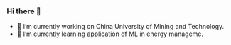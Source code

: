 ### Hi there 👋
- 🔭 I’m currently working on China University of Mining and Technology.
- 🌱 I’m currently learning application of ML in energy manageme.
  
<!--
**eyangs/eyangs** is a ✨ _special_ ✨ repository because its `README.md` (this file) appears on your GitHub profile.

Here are some ideas to get you started:

- 🔭 I’m currently working on China University of Mining and Technology.
- 🌱 I’m currently learning application of ML in energy manageme.
-->
